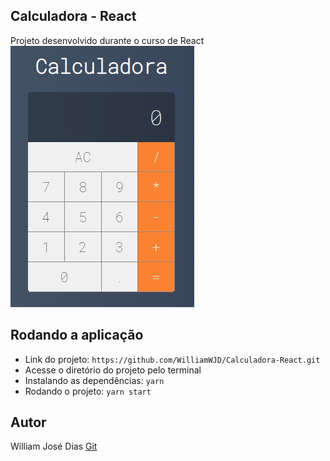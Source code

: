## Calculadora - React
Projeto desenvolvido durante o curso de React
![](./Calc.jpg)

## Rodando a aplicação

- Link do projeto: `https://github.com/WilliamWJD/Calculadora-React.git`
- Acesse o diretório do projeto pelo terminal
- Instalando as dependências: `yarn`
- Rodando o projeto: `yarn start`

## Autor

William José Dias [Git](https://github.com/WilliamWJD)
